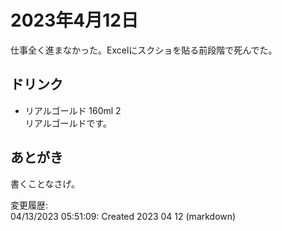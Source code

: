 # 2023年4月12日

仕事全く進まなかった。Excelにスクショを貼る前段階で死んでた。

## ドリンク

- リアルゴールド 160ml 2  
リアルゴールドです。

## あとがき

書くことなさげ。

変更履歴:  
04/13/2023 05:51:09: Created 2023 04 12 (markdown)  
